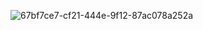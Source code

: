 ![67bf7ce7-cf21-444e-9f12-87ac078a252a](https://github.com/user-attachments/assets/9100f8d2-9bf8-4ce2-8504-ce7617e789e3)
